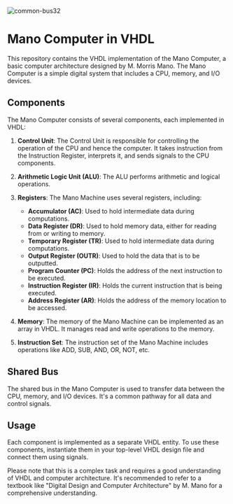 ![common-bus32](https://github.com/ParsaBordbar/basic_computer/assets/124056966/13ca3844-a5ad-4675-a136-cb0506528f80)

# Mano Computer in VHDL

This repository contains the VHDL implementation of the Mano Computer, a basic computer architecture designed by M. Morris Mano. The Mano Computer is a simple digital system that includes a CPU, memory, and I/O devices.

## Components

The Mano Computer consists of several components, each implemented in VHDL:

1. **Control Unit**: The Control Unit is responsible for controlling the operation of the CPU and hence the computer. It takes instruction from the Instruction Register, interprets it, and sends signals to the CPU components.

2. **Arithmetic Logic Unit (ALU)**: The ALU performs arithmetic and logical operations.

3. **Registers**: The Mano Machine uses several registers, including:
    - **Accumulator (AC)**: Used to hold intermediate data during computations.
    - **Data Register (DR)**: Used to hold memory data, either for reading from or writing to memory.
    - **Temporary Register (TR)**: Used to hold intermediate data during computations.
    - **Output Register (OUTR)**: Used to hold the data that is to be outputted.
    - **Program Counter (PC)**: Holds the address of the next instruction to be executed.
    - **Instruction Register (IR)**: Holds the current instruction that is being executed.
    - **Address Register (AR)**: Holds the address of the memory location to be accessed.

4. **Memory**: The memory of the Mano Machine can be implemented as an array in VHDL. It manages read and write operations to the memory.

5. **Instruction Set**: The instruction set of the Mano Machine includes operations like ADD, SUB, AND, OR, NOT, etc.

## Shared Bus

The shared bus in the Mano Computer is used to transfer data between the CPU, memory, and I/O devices. It's a common pathway for all data and control signals.

## Usage

Each component is implemented as a separate VHDL entity. To use these components, instantiate them in your top-level VHDL design file and connect them using signals.

Please note that this is a complex task and requires a good understanding of VHDL and computer architecture. It's recommended to refer to a textbook like "Digital Design and Computer Architecture" by M. Mano for a comprehensive understanding.
